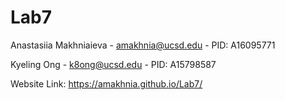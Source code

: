 # Lab7

Anastasiia Makhniaieva - amakhnia@ucsd.edu - PID: A16095771

Kyeling Ong - k8ong@ucsd.edu - PID: A15798587  

Website Link: https://amakhnia.github.io/Lab7/
